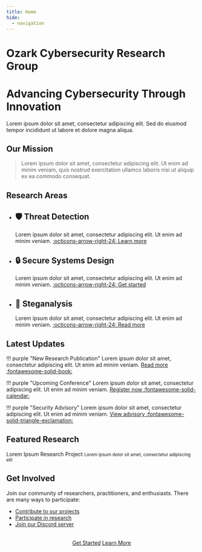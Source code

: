 ```yaml
---
title: Home
hide:
  - navigation
---
```


# Ozark Cybersecurity Research Group

<div class="hero home">
  <h1>Advancing Cybersecurity Through Innovation</h1>
  <p>Lorem ipsum dolor sit amet, consectetur adipiscing elit. Sed do eiusmod tempor incididunt ut labore et dolore magna aliqua.</p>
</div>

## Our Mission

> Lorem ipsum dolor sit amet, consectetur adipiscing elit. Ut enim ad minim veniam, quis nostrud exercitation ullamco laboris nisi ut aliquip ex ea commodo consequat.

## Research Areas

<div class="grid cards" markdown>

- :shield: __Threat Detection__
    ---
    Lorem ipsum dolor sit amet, consectetur adipiscing elit. Ut enim ad minim veniam.
    [:octicons-arrow-right-24: Learn more](research/threat-detection.md)

- :lock: __Secure Systems Design__
    ---
    Lorem ipsum dolor sit amet, consectetur adipiscing elit. Ut enim ad minim veniam.
    [:octicons-arrow-right-24: Get started](research/secure-systems.md)

- :microscope: __Steganalysis__
    ---
    Lorem ipsum dolor sit amet, consectetur adipiscing elit. Ut enim ad minim veniam.
    [:octicons-arrow-right-24: Read more](research/steganalysis.md)

</div>

## Latest Updates

!!! purple "New Research Publication"
    Lorem ipsum dolor sit amet, consectetur adipiscing elit. Ut enim ad minim veniam.
    [Read more :fontawesome-solid-book:](#)

!!! purple "Upcoming Conference"
    Lorem ipsum dolor sit amet, consectetur adipiscing elit. Ut enim ad minim veniam.
    [Register now :fontawesome-solid-calendar:](#)

!!! purple "Security Advisory"
    Lorem ipsum dolor sit amet, consectetur adipiscing elit. Ut enim ad minim veniam.
    [View advisory :fontawesome-solid-triangle-exclamation:](#)

## Featured Research

<div class="placeholder-image purple">
  <span>Lorem Ipsum Research Project</span>
  <small>Lorem ipsum dolor sit amet, consectetur adipiscing elit</small>
</div>

## Get Involved

Join our community of researchers, practitioners, and enthusiasts. There are many ways to participate:

- [Contribute to our projects](documentation/contributing.md)
- [Participate in research](research/index.md)
- [Join our Discord server](https://discord.gg/6SDUxJzSdr)

<div style="text-align: center; margin: 2rem 0;">
  <a href="documentation/getting-started.md" class="md-button md-button--primary">Get Started</a>
  <a href="about.md" class="md-button">Learn More</a>
</div>

